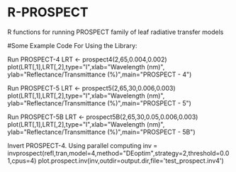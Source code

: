R-PROSPECT
==========

R functions for running PROSPECT family of leaf radiative transfer models




#Some Example Code For Using the Library:

Run PROSPECT-4
LRT <- prospect4(2,65,0.004,0.002)
plot(LRT[,1],LRT[,2],type="l",xlab="Wavelength (nm)",
     ylab="Reflectance/Transmittance (%)",main="PROSPECT - 4")

Run PROSPECT-5
LRT <- prospect5(2,65,30,0.006,0.003)
plot(LRT[,1],LRT[,2],type="l",xlab="Wavelength (nm)",
     ylab="Reflectance/Transmittance (%)",main="PROSPECT - 5")

Run PROSPECT-5B
LRT <- prospect5B(2,65,30,0.05,0.006,0.003)
plot(LRT[,1],LRT[,2],type="l",xlab="Wavelength (nm)",
     ylab="Reflectance/Transmittance (%)",main="PROSPECT - 5B")
     

Invert PROSPECT-4.  Using parallel computing
inv = invprospect(refl,tran,model=4,method="DEoptim",strategy=2,threshold=0.01,cpus=4)
plot.prospect.inv(inv,outdir=output.dir,file='test_prospect.inv4')

